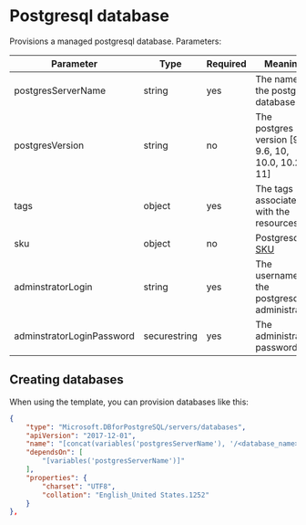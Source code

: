 # Postgresql database

Provisions a managed postgresql database. Parameters:

| Parameter                 | Type         | Required | Meaning                                             |
|---------------------------|--------------|----------|-----------------------------------------------------|
| postgresServerName        | string       | yes      | The name of the postgres database                   |
| postgresVersion           | string       | no       | The postgres version [9.5, 9.6, 10, 10.0, 10.2, 11] |
| tags                      | object       | yes      | The tags associated with the resources              |
| sku                       | object       | no       | Postgresql [SKU][sku]                               |
| adminstratorLogin         | string       | yes      | The username of the postgresql administrator        |
| adminstratorLoginPassword | securestring | yes      | The administrator password                          |


## Creating databases

When using the template, you can provision databases like this:
```json
{
    "type": "Microsoft.DBforPostgreSQL/servers/databases",
    "apiVersion": "2017-12-01",
    "name": "[concat(variables('postgresServerName'), '/<database_name>')]",
    "dependsOn": [
        "[variables('postgresServerName')]"
    ],
    "properties": {
        "charset": "UTF8",
        "collation": "English_United States.1252"
    }
},
```

[sku]: https://docs.microsoft.com/en-us/azure/templates/microsoft.dbforpostgresql/2017-12-01/servers#sku-object "SKU"
